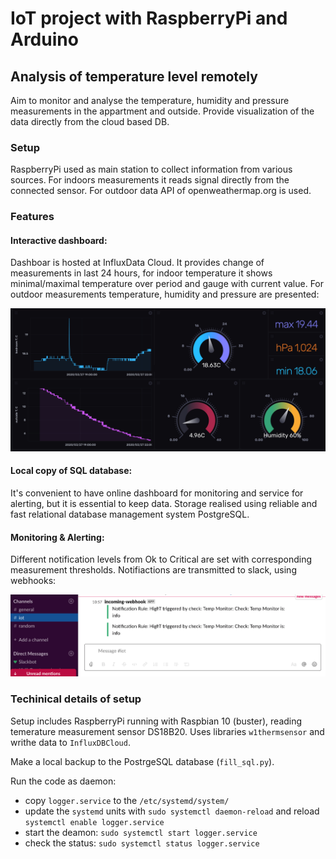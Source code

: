 # IoT project with RaspberryPi and Arduino


## Analysis of temperature level remotely
Aim to monitor and analyse the temperature, humidity and pressure measurements in the appartment and outside.
Provide visualization of the data directly from the cloud based DB.


### Setup
RaspberryPi used as main station to collect information from various sources.
For indoors measurements it reads signal directly from the connected sensor.
For outdoor data API of openweathermap.org is used.

### Features
#### Interactive dashboard:
Dashboar is hosted at InfluxData Cloud. It provides change of measurements in last 24 hours, for indoor temperature it shows minimal/maximal temperature over period and gauge with current value. For outdoor measurements temperature, humidity and pressure are presented:

![alt text](https://github.com/grevtsovkirill/dht_logger/blob/master/helpers/RDMPlots/dashboard.png)

#### Local copy of SQL database:
It's convenient to have online dashboard for monitoring and service for alerting, but it is essential to keep data.
Storage realised using reliable and fast relational database management system PostgreSQL.

#### Monitoring & Alerting:
Different notification levels from Ok to Critical are set with corresponding measurement thresholds.
Notifiactions are transmitted to slack, using webhooks:

![alt text](https://github.com/grevtsovkirill/dht_logger/blob/master/helpers/RDMPlots/slack_integration.png)


### Techinical details of setup
Setup includes RaspberryPi running with Raspbian 10 (buster), reading temerature measurement sensor DS18B20.
Uses libraries ```w1thermsensor``` and writhe data to ```InfluxDBCloud```.

Make a local backup to the PostrgeSQL database (```fill_sql.py```).

Run the code as daemon:
 - copy ```logger.service``` to the ```/etc/systemd/system/```
 - update the ```systemd``` units with ```sudo systemctl daemon-reload``` and reload ```systemctl enable logger.service```
 - start the deamon: ```sudo systemctl start logger.service ```
 - check the status: ```sudo systemctl status logger.service ```

